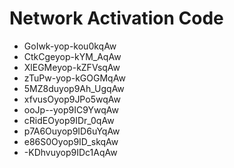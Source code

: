 # Network Activation Code
* GoIwk-yop-kou0kqAw
* CtkCgeyop-kYM_AqAw
* XlEGMeyop-kZFVsqAw
* zTuPw-yop-kGOGMqAw
* 5MZ8duyop9Ah_UgqAw
* xfvusOyop9JPo5wqAw
* ooJp--yop9IC9YwqAw
* cRidEOyop9IDr_0qAw
* p7A6Ouyop9ID6uYqAw
* e86S0Oyop9ID_skqAw
* -KDhvuyop9IDc1AqAw